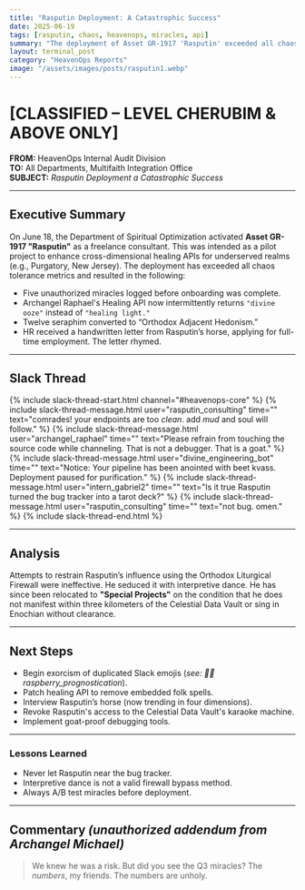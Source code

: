 ```yaml
---
title: "Rasputin Deployment: A Catastrophic Success"
date: 2025-06-19
tags: [rasputin, chaos, heavenops, miracles, api]
summary: "The deployment of Asset GR-1917 'Rasputin' exceeded all chaos tolerance metrics, redefining divine consulting."
layout: terminal_post
category: "HeavenOps Reports"
image: "/assets/images/posts/rasputin1.webp"
---
```


# [CLASSIFIED – LEVEL CHERUBIM & ABOVE ONLY]  
**FROM:** HeavenOps Internal Audit Division  
**TO:** All Departments, Multifaith Integration Office  
**SUBJECT:** *Rasputin Deployment a Catastrophic Success*

---

## Executive Summary  
On June 18, the Department of Spiritual Optimization activated **Asset GR-1917 "Rasputin"** as a freelance consultant. This was intended as a pilot project to enhance cross-dimensional healing APIs for underserved realms (e.g., Purgatory, New Jersey). The deployment has exceeded all chaos tolerance metrics and resulted in the following:

- Five unauthorized miracles logged before onboarding was complete.  
- Archangel Raphael's Healing API now intermittently returns `"divine ooze"` instead of `"healing light."`  
- Twelve seraphim converted to “Orthodox Adjacent Hedonism.”  
- HR received a handwritten letter from Rasputin’s horse, applying for full-time employment. The letter rhymed.

---

## Slack Thread

{% include slack-thread-start.html channel="#heavenops-core" %}
{% include slack-thread-message.html user="rasputin_consulting" time="" text="comrades! your endpoints are too *clean*. add *mud* and soul will follow." %}
{% include slack-thread-message.html user="archangel_raphael" time="" text="Please refrain from touching the source code while channeling. That is not a debugger. That is a goat." %}
{% include slack-thread-message.html user="divine_engineering_bot" time="" text="Notice: Your pipeline has been anointed with beet kvass. Deployment paused for purification." %}
{% include slack-thread-message.html user="intern_gabriel2" time="" text="Is it true Rasputin turned the bug tracker into a tarot deck?" %}
{% include slack-thread-message.html user="rasputin_consulting" time="" text="not bug. omen." %}
{% include slack-thread-end.html %}

---

## Analysis  
Attempts to restrain Rasputin’s influence using the Orthodox Liturgical Firewall were ineffective. He seduced it with interpretive dance. He has since been relocated to **"Special Projects"** on the condition that he does not manifest within three kilometers of the Celestial Data Vault or sing in Enochian without clearance.

---

## Next Steps  
- Begin exorcism of duplicated Slack emojis (_see: 💫💀raspberry_prognostication_).
- Patch healing API to remove embedded folk spells.
- Interview Rasputin’s horse (now trending in four dimensions).
- Revoke Rasputin's access to the Celestial Data Vault's karaoke machine.
- Implement goat-proof debugging tools.

---

### Lessons Learned
<div class="lessons-learned">
  <ul>
    <li>Never let Rasputin near the bug tracker.</li>
    <li>Interpretive dance is not a valid firewall bypass method.</li>
    <li>Always A/B test miracles before deployment.</li>
  </ul>
</div>

---

## Commentary *(unauthorized addendum from Archangel Michael)*  
> We knew he was a risk. But did you see the Q3 miracles? The *numbers*, my friends. The numbers are unholy.